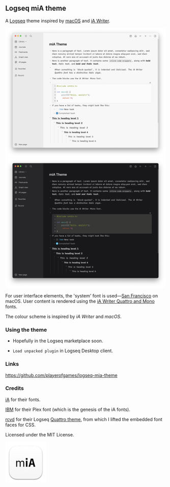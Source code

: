 ## Logseq miA theme

A [Logseq](https://github.com/logseq/logseq) theme inspired by [macOS](https://www.apple.com/macos/monterey/) and [iA Writer](https://ia.net/writer).

<img alt="miA theme light screenshot" src="screenshots/miA-light.png" />

<img alt="miA theme dark screenshot" src="screenshots/miA-dark.png" />

For user interface elements, the 'system' font is used—[San Francisco](https://developer.apple.com/fonts/) on macOS. User content is rendered using the [iA Writer Quattro and Mono](https://github.com/iaolo/iA-Fonts) fonts.

The colour scheme is inspired by *iA Writer* and *macOS*.


### Using the theme

- Hopefully in the Logseq marketplace soon.

- `Load unpacked plugin` in Logseq Desktop client.

### Links

https://github.com/playerofgames/logseq-mia-theme

### Credits

[iA](https://ia.net) for their fonts.

[IBM](https://www.ibm.com/plex/) for their Plex font (which is the genesis of the iA fonts).

[rcvd](https://github.com/rcvd) for their Logseq [Quattro theme](https://github.com/rcvd/logseq-quattro-theme), from which I lifted the embedded font faces for CSS.

Licensed under the MIT License.

<img alt="Logseq miA theme" src="icon.png" width="128" />



